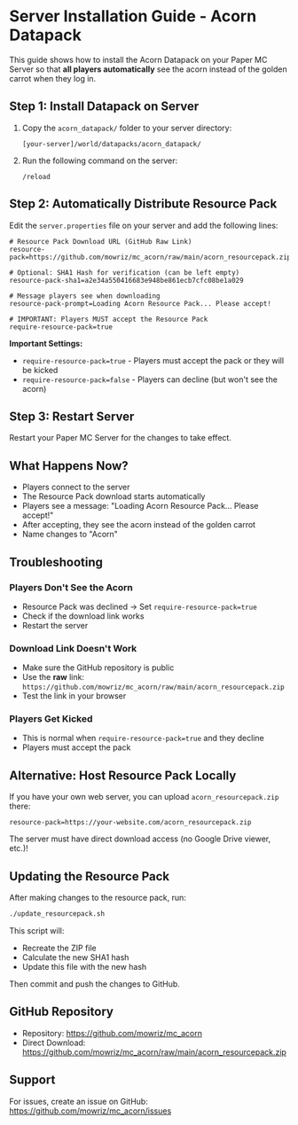 # Server Installation Guide - Acorn Datapack

This guide shows how to install the Acorn Datapack on your Paper MC Server so that **all players automatically** see the acorn instead of the golden carrot when they log in.

## Step 1: Install Datapack on Server

1. Copy the `acorn_datapack/` folder to your server directory:
   ```
   [your-server]/world/datapacks/acorn_datapack/
   ```

2. Run the following command on the server:
   ```
   /reload
   ```

## Step 2: Automatically Distribute Resource Pack

Edit the `server.properties` file on your server and add the following lines:

```properties
# Resource Pack Download URL (GitHub Raw Link)
resource-pack=https://github.com/mowriz/mc_acorn/raw/main/acorn_resourcepack.zip

# Optional: SHA1 Hash for verification (can be left empty)
resource-pack-sha1=a2e34a550416683e948be861ecb7cfc08be1a029

# Message players see when downloading
resource-pack-prompt=Loading Acorn Resource Pack... Please accept!

# IMPORTANT: Players MUST accept the Resource Pack
require-resource-pack=true
```

**Important Settings:**

- `require-resource-pack=true` - Players must accept the pack or they will be kicked
- `require-resource-pack=false` - Players can decline (but won't see the acorn)

## Step 3: Restart Server

Restart your Paper MC Server for the changes to take effect.

## What Happens Now?

- Players connect to the server
- The Resource Pack download starts automatically
- Players see a message: "Loading Acorn Resource Pack... Please accept!"
- After accepting, they see the acorn instead of the golden carrot
- Name changes to "Acorn"

## Troubleshooting

### Players Don't See the Acorn
- Resource Pack was declined → Set `require-resource-pack=true`
- Check if the download link works
- Restart the server

### Download Link Doesn't Work
- Make sure the GitHub repository is public
- Use the **raw** link: `https://github.com/mowriz/mc_acorn/raw/main/acorn_resourcepack.zip`
- Test the link in your browser

### Players Get Kicked
- This is normal when `require-resource-pack=true` and they decline
- Players must accept the pack

## Alternative: Host Resource Pack Locally

If you have your own web server, you can upload `acorn_resourcepack.zip` there:

```properties
resource-pack=https://your-website.com/acorn_resourcepack.zip
```

The server must have direct download access (no Google Drive viewer, etc.)!

## Updating the Resource Pack

After making changes to the resource pack, run:

```bash
./update_resourcepack.sh
```

This script will:
- Recreate the ZIP file
- Calculate the new SHA1 hash
- Update this file with the new hash

Then commit and push the changes to GitHub.

## GitHub Repository

- Repository: https://github.com/mowriz/mc_acorn
- Direct Download: https://github.com/mowriz/mc_acorn/raw/main/acorn_resourcepack.zip

## Support

For issues, create an issue on GitHub: https://github.com/mowriz/mc_acorn/issues
